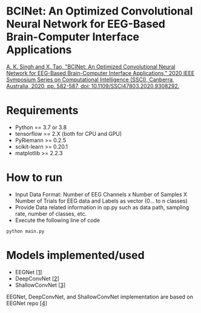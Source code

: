 # BCINet: An Optimized Convolutional Neural Network for EEG-Based Brain-Computer Interface Applications

[A. K. Singh and X. Tao, "BCINet: An Optimized Convolutional Neural Network for EEG-Based Brain-Computer Interface Applications," 2020 IEEE Symposium Series on Computational Intelligence (SSCI), Canberra, Australia, 2020, pp. 582-587, doi: 10.1109/SSCI47803.2020.9308292.](https://ieeexplore.ieee.org/abstract/document/9308292)


# Requirements

- Python == 3.7 or 3.8
- tensorflow == 2.X (both for CPU and GPU)
- PyRiemann >= 0.2.5
- scikit-learn >= 0.20.1
- matplotlib >= 2.2.3

# How to run

- Input Data Format: Number of EEG Channels x Number of Samples X Number of Trials for EEG data and Labels as vector (0... to n classes)
- Provide Data related information in op.py such as data path, sampling rate, number of classes, etc.
- Execute the following line of code

```
python main.py
```

# Models implemented/used
- EEGNet [[1]](http://stacks.iop.org/1741-2552/15/i=5/a=056013) 
- DeepConvNet [[2]](https://onlinelibrary.wiley.com/doi/full/10.1002/hbm.23730)
- ShallowConvNet [[3]](https://onlinelibrary.wiley.com/doi/full/10.1002/hbm.23730)

EEGNet, DeepConvNet, and ShallowConvNet implementation are based on EEGNet repo [[4]](https://github.com/vlawhern/arl-eegmodels)
